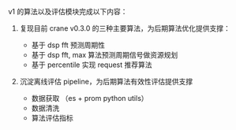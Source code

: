v1 的算法以及评估模块完成以下内容：
1. 复现目前  crane v0.3.0 的三种主要算法，为后期算法优化提供支撑：
    - 基于 dsp fft 预测周期性
    - 基于 dsp fft, max 算法预测周期信号做资源规划
    - 基于 percentile 实现 request 推荐算法

2. 沉淀离线评估 pipeline，为后期算法有效性评估提供支撑
    - 数据获取 （es + prom python utils）
    - 数据清洗
    - 算法评估指标
